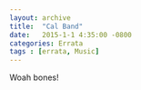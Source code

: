 ```yaml
---
layout: archive
title:  "Cal Band"
date:   2015-1-1 4:35:00 -0800
categories: Errata
tags : [errata, Music]
---
```


Woah bones!